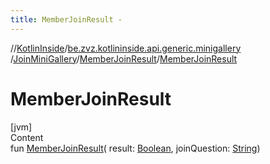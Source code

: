 ```yaml
---
title: MemberJoinResult -
---
```

//[KotlinInside](../../../index.md)/[be.zvz.kotlininside.api.generic.minigallery](../../index.md)
/[JoinMiniGallery](../index.md)/[MemberJoinResult](index.md)/[MemberJoinResult](-member-join-result.md)

# MemberJoinResult

[jvm]  
Content  
fun [MemberJoinResult](-member-join-result.md)(
result: [Boolean](https://kotlinlang.org/api/latest/jvm/stdlib/kotlin/-boolean/index.html),
joinQuestion: [String](https://kotlinlang.org/api/latest/jvm/stdlib/kotlin/-string/index.html))  



